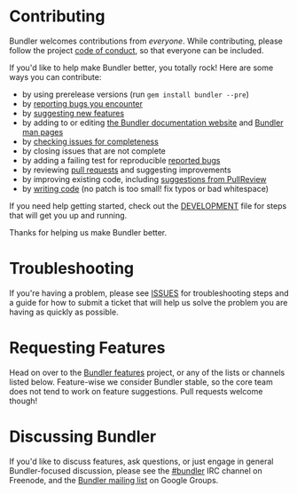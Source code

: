 # Contributing

Bundler welcomes contributions from *everyone*. While contributing, please follow the project [code of conduct](http://bundler.io/conduct.html), so that everyone can be included.

If you'd like to help make Bundler better, you totally rock! Here are some ways you can contribute:

  - by using prerelease versions (run `gem install bundler --pre`)
  - by [reporting bugs you encounter](https://github.com/bundler/bundler/issues/new)
  - by [suggesting new features](https://github.com/bundler/bundler-features/issues/new)
  - by adding to or editing [the Bundler documentation website](http://bundler.io) and [Bundler man pages](http://bundler.io/v1.10/man/bundle.1.html)
  - by [checking issues for completeness](https://github.com/bundler/bundler/blob/master/DEVELOPMENT.md#bug-triage)
  - by closing issues that are not complete
  - by adding a failing test for reproducible [reported bugs](https://github.com/bundler/bundler/issues)
  - by reviewing [pull requests](https://github.com/bundler/bundler/pulls) and suggesting improvements
  - by improving existing code, including [suggestions from PullReview](https://www.pullreview.com/github/bundler/bundler/reviews/master)
  - by [writing code](https://github.com/bundler/bundler/blob/master/DEVELOPMENT.md) (no patch is too small! fix typos or bad whitespace)

If you need help getting started, check out the [DEVELOPMENT](https://github.com/bundler/bundler/blob/master/DEVELOPMENT.md) file for steps that will get you up and running.

Thanks for helping us make Bundler better.

# Troubleshooting

If you're having a problem, please see [ISSUES](https://github.com/bundler/bundler/blob/master/ISSUES.md) for troubleshooting steps and a guide for how to submit a ticket that will help us solve the problem you are having as quickly as possible.

# Requesting Features

Head on over to the [Bundler features](https://github.com/bundler/bundler-features) project, or any of the lists or channels listed below. Feature-wise we consider Bundler stable, so the core team does not tend to work on feature suggestions. Pull requests welcome though!

# Discussing Bundler

If you'd like to discuss features, ask questions, or just engage in general Bundler-focused discussion, please see the [#bundler](irc://irc.freenode.net/#bundler) IRC channel on Freenode, and the [Bundler mailing list](http://groups.google.com/group/ruby-bundler) on Google Groups.

